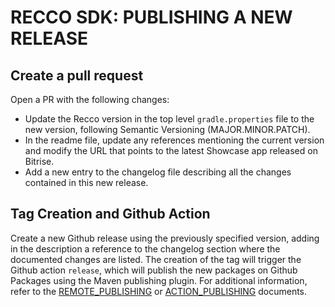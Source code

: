 # RECCO SDK: PUBLISHING A NEW RELEASE

## Create a pull request
Open a PR with the following changes:
- Update the Recco version in the top level `gradle.properties` file to the new version, following Semantic Versioning (MAJOR.MINOR.PATCH).
- In the readme file, update any references mentioning the current version and modify the URL that points to the latest Showcase app released on Bitrise.
- Add a new entry to the changelog file describing all the changes contained in this new release.

## Tag Creation and Github Action
Create a new Github release using the previously specified version, adding in the description a reference to the changelog section where the documented changes are listed.
The creation of the tag will trigger the Github action `release`, which will publish the new packages on Github Packages using the Maven publishing plugin. For additional information, refer to the [REMOTE_PUBLISHING][REMOTE-PUBLISHING] or [ACTION_PUBLISHING][ACTION-PUBLISHING] documents.

[REMOTE-PUBLISHING]:./docs/REMOTE_PUBLISHING.md
[ACTION-PUBLISHING]:./docs/ACTION_PUBLISHING.md
